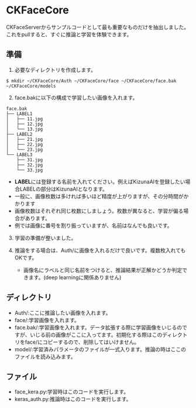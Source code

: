 # CKFaceCore

CKFaceServerからサンプルコードとして最も重要なものだけを抽出しました。
これをpullすると、すぐに推論と学習を体験できます。

## 準備

1. 必要なディレクトリを作成します。

```
$ mkdir ~/CKFaceCore/Auth ~/CKFaceCore/face ~/CKFaceCore/face.bak ~/CKFaceCore/models 
```

2. face.bakに以下の構成で学習したい画像を入れます。

```
face.bak
├── LABEL1
│   ├── 11.jpg
│   ├── 12.jpg
│   └── 13.jpg
├── LABEL2
│   ├── 21.jpg
│   ├── 22.jpg
│   └── 23.jpg
└── LABEL3
    ├── 31.jpg
    ├── 32.jpg
    └── 33.jpg

```

- **LABEL**には登録する名前を入れてください。例えばKizunaAIを登録したい場合LABELの部分はKizunaAIとなります。
- 一般に、画像枚数は多ければ多いほど精度が上がりますが、その分時間がかかります
- 画像枚数はそれぞれ同じ枚数にしましょう。枚数が異なると、学習が偏る場合があります。
- 例では画像に番号を割り振っていますが、名前はなんでも良いです。

3. 学習の準備が整いました。

4. 推論をする場合は、Auth/に画像を入れるだけで良いです。複数枚入れてもOKです。
	- 画像名にラベルと同じ名前をつけると、推論結果が正解かどうか判定できます。(deep learningに関係ありません)

## ディレクトリ

- Auth/:ここに推論したい画像を入れます。
- face/:学習画像を入れます。
- face.bak/:学習画像を入れます。データ拡張する際に学習画像をいじるのですが、いじる前の画像がここに入ってます。初期化する際はこのディレクトリをface/にコピーするので、削除してはいけません。
- model/:学習済みパラメータのファイルが一式入ります。推論の時はここのファイルを読み込みます。


## ファイル

- face_kera.py:学習時はこのコードを実行します。
- keras_auth.py:推論時はこのコードを実行します。
